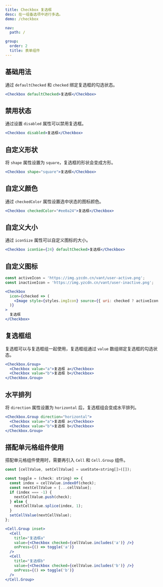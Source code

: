 ```yaml
---
title: Checkbox 复选框
desc: 在一组备选项中进行多选。
demo: /checkbox

nav:
  path: /

group:
  order: 2
  title: 表单组件
---
```


## 基础用法

通过 `defaultChecked` 和 `checked` 绑定复选框的勾选状态。

```jsx
<Checkbox defaultChecked>复选框</Checkbox>
```

## 禁用状态

通过设置 `disabled` 属性可以禁用复选框。

```jsx
<Checkbox disabled>复选框</Checkbox>
```

## 自定义形状

将 `shape` 属性设置为 `square`，复选框的形状会变成方形。

```jsx
<Checkbox shape="square">复选框</Checkbox>
```

## 自定义颜色

通过 `checkedColor` 属性设置选中状态的图标颜色。

```jsx
<Checkbox checkedColor="#ee0a24">复选框</Checkbox>
```

## 自定义大小

通过 `iconSize` 属性可以自定义图标的大小。

```jsx
<Checkbox iconSie={24} defaultChecked>复选框</Checkbox>
```

## 自定义图标

```jsx
const activeIcon = 'https://img.yzcdn.cn/vant/user-active.png';
const inactiveIcon = 'https://img.yzcdn.cn/vant/user-inactive.png';

<Checkbox
  icon={checked => (
    <Image style={styles.imgIcon} source={{ uri: checked ? activeIcon : inactiveIcon }} />
  )}
>
  复选框
</Checkbox>
```

## 复选框组

复选框可以与复选框组一起使用，复选框组通过 `value` 数组绑定复选框的勾选状态。

```jsx
<Checkbox.Group>
  <Checkbox value="a">复选框 a</Checkbox>
  <Checkbox value="b">复选框 b</Checkbox>
</Checkbox.Group>
```

## 水平排列

将 `direction` 属性设置为 `horizontal` 后，复选框组会变成水平排列。

```jsx
<Checkbox.Group direction="horizontal">
  <Checkbox value="a">复选框 a</Checkbox>
  <Checkbox value="b">复选框 b</Checkbox>
</Checkbox.Group>
```

## 搭配单元格组件使用

搭配单元格组件使用时，需要再引入 `Cell` 和 `Cell.Group` 组件。

```jsx
const [cellValue, setCellValue] = useState<string[]>([]);

const toggle = (check: string) => {
  const index = cellValue.indexOf(check);
  const nextCellValue = [...cellValue];
  if (index === -1) {
    nextCellValue.push(check);
  } else {
    nextCellValue.splice(index, 1);
  }
  setCellValue(nextCellValue);
};

<Cell.Group inset>
  <Cell
    title="复选框a"
    value={<Checkbox checked={cellValue.includes('a')} />}
    onPress={() => toggle('a')}
  />
  <Cell
    title="复选框b"
    value={<Checkbox checked={cellValue.includes('b')} />}
    onPress={() => toggle('b')}
  />
</Cell.Group>
```
